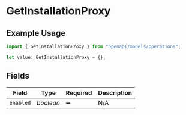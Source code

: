 # GetInstallationProxy

## Example Usage

```typescript
import { GetInstallationProxy } from "openapi/models/operations";

let value: GetInstallationProxy = {};
```

## Fields

| Field              | Type               | Required           | Description        |
| ------------------ | ------------------ | ------------------ | ------------------ |
| `enabled`          | *boolean*          | :heavy_minus_sign: | N/A                |